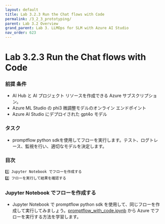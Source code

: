```yaml
---
layout: default
title: Lab 3.2.3 Run the Chat flows with Code
permalink: /3_2_3_prototyping/
parent: Lab 3.2 Overview
grand_parent: Lab 3. LLMOps for SLM with Azure AI Studio
nav_order: 623
---
```


# Lab 3.2.3 Run the Chat flows with Code

### 前提 条件

- AI Hub と AI プロジェクト リソースを作成できる Azure サブスクリプション。
- Azure ML Studio の phi3 微調整モデルのオンライン エンドポイント
- Azure AI Studio にデプロイされた gpt4o モデル 


### タスク

- promptflow python sdkを使用してフローを実行します。テスト、ログトレース、監視を行い、適切なモデルを決定します。 

### 目次
    1️⃣ Jupyter Notebook でフローを作成する 
    2️⃣ フローを実行して結果を確認する


### Jupyter Notebook でフローを作成する
- Jupyter Notebook で promptflow python sdk を使用して、同じフローを作成して実行してみましょう。[promptflow_with_code.ipynb](promptflow_with_code.ipynb) から Azure でフローを実行する方法を学習します。

